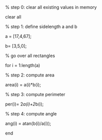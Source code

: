 % step 0: clear all existing values in memory

clear all

% step 1: define sidelength a and b

a = [17,4,67];

b= [3,5,0];

% go over all rectangles

for i = 1:length(a)

% step 2: compute area

area(i) = a(i)*b(i);

% step 3: compute perimeter

per(i)= 2*a(i)+2*b(i);

% step 4: compute angle

ang(i) = atan(b(i)/a(i));

end